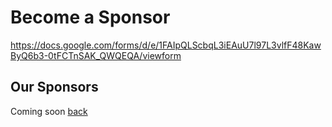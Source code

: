 # Become a Sponsor
https://docs.google.com/forms/d/e/1FAIpQLScbqL3iEAuU7l97L3vlfF48KawByQ6b3-0tFCTnSAK_QWQEQA/viewform

## Our Sponsors
Coming soon
[back](./)

